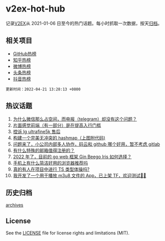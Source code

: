 # v2ex-hot-hub

 记录[V2EX](https://www.v2ex.com/)从 2021-01-06 日至今的热门话题。每小时抓取一次数据，按天[归档](archives)。
 
 ## 相关项目

- [GitHub热榜](https://github.com/snaildev/github-hot-hub)
- [知乎热榜](https://github.com/snaildev/zhihu-hot-hub)
- [微博热榜](https://github.com/snaildev/weibo-hot-hub)
- [头条热榜](https://github.com/snaildev/toutiao-hot-hub)
- [抖音热榜](https://github.com/snaildev/douyin-hot-hub)


 `更新时间：2022-04-21 13:28:13 +0800`

## 热议话题

1. [为什么微信那么占空间，而电报（telegram）却没有这个问题？](https://www.v2ex.com/t/848198)
1. [片面感觉前端（有一部分）是在提高入行门槛](https://www.v2ex.com/t/848148)
1. [控诉 lg ultrafine5k 售后](https://www.v2ex.com/t/848149)
1. [构建一个完美无冲突的 hashmap（上图附代码)](https://www.v2ex.com/t/848178)
1. [问题来了，小公司内部多人协作，码云和 github 哪个好用，暂不考虑 gitlab](https://www.v2ex.com/t/848183)
1. [有什么特殊的邮箱值得注册的？](https://www.v2ex.com/t/848138)
1. [2022 年了，目前的 go web 框架 Gin Beego Iris 如何选择？](https://www.v2ex.com/t/848201)
1. [手机上有什么简洁好用的浏览器推荐吗](https://www.v2ex.com/t/848294)
1. [真的有人在项目中进行 TS 类型体操吗?](https://www.v2ex.com/t/848199)
1. [我开发了一个用于播放 m3u8 文件的 App，已上架 TF，欢迎测试👏🏻](https://www.v2ex.com/t/848300)

## 历史归档

[archives](archives)

## License

See the [LICENSE](LICENSE) file for license rights and limitations (MIT).
